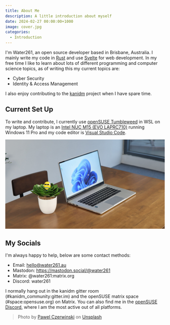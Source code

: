 ```yaml
---
title: About Me
description: A little introduction about myself
date: 2024-02-27 00:00:00+1000
image: cover.jpg
categories:
  - Introduction
---
```


I'm Water261, an open source developer based in Brisbane, Australia. 
I mainly write my code in [Rust](https://rust-lang.org) and use [Svelte](https://svelte.dev) for web development.
In my free time I like to learn about lots of different programming and computer science topics, as of writing this my current topics are:

- Cyber Security
- Identity & Access Management

I also enjoy contributing to the [kanidm](https://kanidm.com) project when I have spare time.

## Current Set Up
To write and contribute, I currently use [openSUSE Tumbleweed](https://opensuse.org) in WSL on my laptop. 
My laptop is an [Intel NUC M15 (EVO LAPRC710)](https://ark.intel.com/content/www/us/en/ark/products/225967/intel-nuc-m15-laptop-kit-evo-laprc710.html) running Windows 11 Pro and my code editor is [Visual Studio Code](https://code.visualstudio.com).

![The laptop in question, photo from Unbox.ph](intel-nuc-m15.jpg)

## My Socials
I'm always happy to help, below are some contact methods:

- Email: [hello@water261.au](mailto:hello@water261.au)
- Mastodon: https://mastodon.social/@water261
- Matrix: @water261:matrix.org
- Discord: water261

I normally hang out in the kanidm gitter room (#kanidm_community:gitter.im) and the openSUSE matrix space (#space:opensuse.org) on Matrix.
You can also find me in the [openSUSE Discord](https://discord.gg/opensuse), where I am the most active out of all platforms.

> Photo by [Pawel Czerwinski](https://unsplash.com/@pawel_czerwinski) on [Unsplash](https://unsplash.com/)
